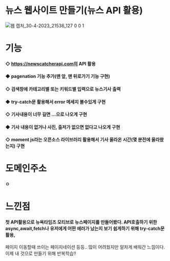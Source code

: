 # 뉴스 웹사이트 만들기(뉴스 API 활용)
![웹 캡처_30-4-2023_21536_127 0 0 1](https://user-images.githubusercontent.com/95167623/235354198-01e4f802-0fd5-4dc1-9f89-834f1c76054d.jpeg)
# 기능
#### ◇ https://newscatcherapi.com의 API 활용
#### ◆ pagenation 기능 추가(맨 앞, 맨 뒤로가기 기능 구현)
#### ◇ 검색창에 카테고리별 또는 키워드별 입력으로 뉴스기사 출력
#### ◆ try-catch문 활용해서 error 메세지 볼수있게 구현
#### ◇ 기사내용이 너무 길면 ...으로 나오게 구현
#### ◆ 기사 내용이 없거나 사진, 출저가 없으면 없다고 나오게 구현
#### ◇ moment js라는 오픈소스 라이브러리 활용해서 기사 올라온 시간(몇 분전에 올라왔는지) 구현
# 도메인주소
#### ㅇ
# 느낀점
#### 첫 API활용으로 뉴욕타임즈 모티브로 뉴스페이지를 만들어봤다. API호출하기 위한 async,await,fetch나 유저에게 어떤 에러가 났는지 보기 쉽게하기 위해 try-catch문 활용,
페이지 이동할때 쓰이는 페이지네이션 등등.. 많이 어려웠지만 알차게 배워간 느낌이다. 이제 내 것으로 만들기 위해 반복학습!!
